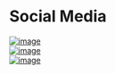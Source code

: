 
# Social Media

[![image](http://crestsocial.co.uk/wp-content/uploads/2016/03/1457467563_facebook.png)](https://en-gb.facebook.com/)
<br>
[![image](https://lh3.googleusercontent.com/KhY28aTw30hEJXooMF-_rQqwMIIqofFvasbZJtEpvlgHQwLXKP3KW0OoCTtoYpDNn_U=w128)](https://www.youtube.com/)
<br>
[![image](https://static01.nyt.com/images/2014/08/10/magazine/10wmt/10wmt-articleLarge-v4.jpg?quality=75&auto=webp&disable=upscale)](https://twitter.com/stapley_matt)
 
 
